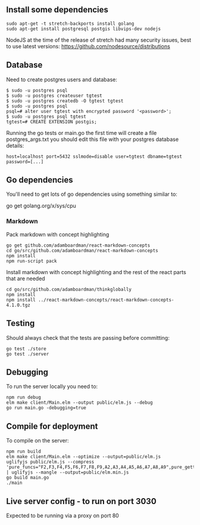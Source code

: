 ## Install some dependencies

```
sudo apt-get -t stretch-backports install golang
sudo apt-get install postgresql postgis libvips-dev nodejs
```

NodeJS at the time of the release of stretch had many security issues, best to use latest versions:
https://github.com/nodesource/distributions

## Database

Need to create postgres users and database:
```
$ sudo -u postgres psql
$ sudo -u postgres createuser tgtest
$ sudo -u postgres createdb -O tgtest tgtest
$ sudo -u postgres psql
psql=# alter user tgtest with encrypted password '<password>';
$ sudo -u postgres psql tgtest
tgtest=# CREATE EXTENSION postgis;
```

Running the go tests or main.go the first time will create a file postgres_args.txt you should edit this file with your postgres database details:
```
host=localhost port=5432 sslmode=disable user=tgtest dbname=tgtest password=[...]
```

## Go dependencies

You'll need to get lots of go dependencies using something similar to:

go get golang.org/x/sys/cpu

### Markdown

Pack markdown with concept highlighting

```
go get github.com/adamboardman/react-markdown-concepts
cd go/src/github.com/adamboardman/react-markdown-concepts
npm install
npm run-script pack
```

Install markdown with concept highlighting and the rest of the react parts that are needed

```
cd go/src/github.com/adamboardman/thinkglobally
npm install
npm install ../react-markdown-concepts/react-markdown-concepts-4.1.0.tgz
```

## Testing

Should always check that the tests are passing before committing:
```
go test ./store
go test ./server
```

## Debugging
To run the server locally you need to:
```
npm run debug
elm make client/Main.elm --output public/elm.js --debug
go run main.go -debugging=true
```

## Compile for deployment
To compile on the server:
```
npm run build
elm make client/Main.elm --optimize --output=public/elm.js
uglifyjs public/elm.js --compress 'pure_funcs="F2,F3,F4,F5,F6,F7,F8,F9,A2,A3,A4,A5,A6,A7,A8,A9",pure_getters,keep_fargs=false,unsafe_comps,unsafe' | uglifyjs --mangle --output=public/elm.min.js
go build main.go
./main
```

## Live server config - to run on port 3030
Expected to be running via a proxy on port 80